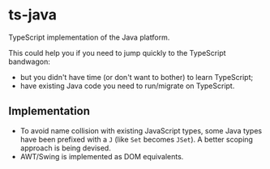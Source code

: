 # ts-java
TypeScript implementation of the Java platform.

This could help you if you need to jump quickly to the TypeScript bandwagon:
- but you didn't have time (or don't want to bother) to learn TypeScript;
- have existing Java code you need to run/migrate on TypeScript. 

## Implementation
- To avoid name collision with existing JavaScript types, some Java types have been prefixed with a `J` (like `Set` becomes `JSet`). A better scoping approach is being devised. 
- AWT/Swing is implemented as DOM equivalents.
